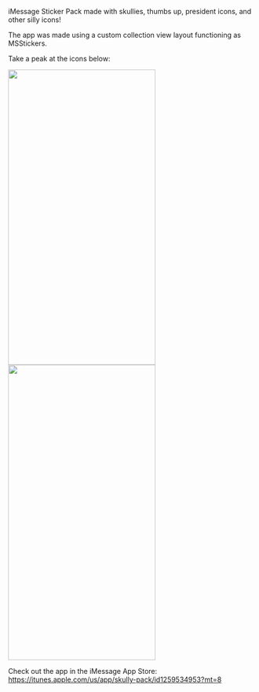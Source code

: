 iMessage Sticker Pack made with skullies, thumbs up, president icons, and other silly icons!

The app was made using a custom collection view layout functioning as MSStickers.

Take a peak at the icons below:

<img src="https://d26dzxoao6i3hh.cloudfront.net/items/3i161f2J0M2B0w3n3V21/Simulator%20Screen%20Shot%20-%20iPhone%208%20Plus%20-%202017-11-28%20at%2012.35.12.png?v=098f4b43" width="300" height="600"/>                                <img src="https://d26dzxoao6i3hh.cloudfront.net/items/0C0o1X1B2l2J0w2U3q42/Simulator%20Screen%20Shot%20-%20iPhone%208%20Plus%20-%202017-11-28%20at%2012.35.16.png?v=2387ca00" width="300" height="600"/>


Check out the app in the iMessage App Store: https://itunes.apple.com/us/app/skully-pack/id1259534953?mt=8
